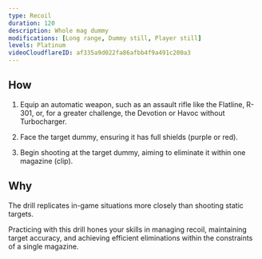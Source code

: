 ```yaml
---
type: Recoil
duration: 120
description: Whole mag dummy
modifications: [Long range, Dummy still, Player still]
levels: Platinum
videoCloudflareID: af335a9d022fa86afbb4f9a491c200a3
---
```


## How

1. Equip an automatic weapon, such as an assault rifle like the Flatline, R-301, or, for a greater challenge, the Devotion or Havoc without Turbocharger.

2. Face the target dummy, ensuring it has full shields (purple or red).

3. Begin shooting at the target dummy, aiming to eliminate it within one magazine (clip).

## Why

The drill replicates in-game situations more closely than shooting static targets.

Practicing with this drill hones your skills in managing recoil, maintaining target accuracy, and achieving efficient eliminations within the constraints of a single magazine.
